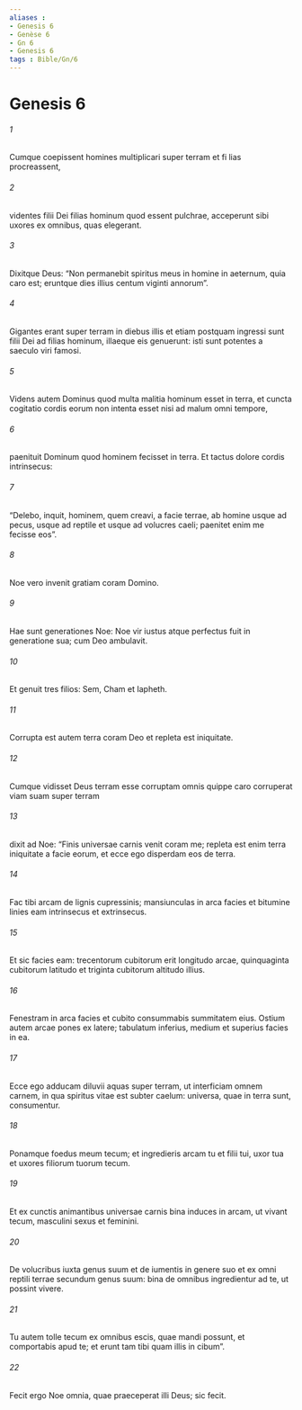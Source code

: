 ```yaml
---
aliases : 
- Genesis 6
- Genèse 6
- Gn 6
- Genesis 6
tags : Bible/Gn/6
---
```


# Genesis 6

###### 1
Cumque coepissent homines multiplicari super terram et fi lias procreassent, 
###### 2
videntes filii Dei filias hominum quod essent pulchrae, acceperunt sibi uxores ex omnibus, quas elegerant. 
###### 3
Dixitque Deus: “Non permanebit spiritus meus in homine in aeternum, quia caro est; eruntque dies illius centum viginti annorum”. 
###### 4
Gigantes erant super terram in diebus illis et etiam postquam ingressi sunt filii Dei ad filias hominum, illaeque eis genuerunt: isti sunt potentes a saeculo viri famosi.
###### 5
Videns autem Dominus quod multa malitia hominum esset in terra, et cuncta cogitatio cordis eorum non intenta esset nisi ad malum omni tempore, 
###### 6
paenituit Dominum quod hominem fecisset in terra. Et tactus dolore cordis intrinsecus: 
###### 7
“Delebo, inquit, hominem, quem creavi, a facie terrae, ab homine usque ad pecus, usque ad reptile et usque ad volucres caeli; paenitet enim me fecisse eos”.
###### 8
Noe vero invenit gratiam coram Domino.
###### 9
Hae sunt generationes Noe: Noe vir iustus atque perfectus fuit in generatione sua; cum Deo ambulavit. 
###### 10
Et genuit tres filios: Sem, Cham et Iapheth.
###### 11
Corrupta est autem terra coram Deo et repleta est iniquitate. 
###### 12
Cumque vidisset Deus terram esse corruptam  omnis quippe caro corruperat viam suam super terram  
###### 13
dixit ad Noe: “Finis universae carnis venit coram me; repleta est enim terra iniquitate a facie eorum, et ecce ego disperdam eos de terra.
###### 14
Fac tibi arcam de lignis cupressinis; mansiunculas in arca facies et bitumine linies eam intrinsecus et extrinsecus. 
###### 15
Et sic facies eam: trecentorum cubitorum erit longitudo arcae, quinquaginta cubitorum latitudo et triginta cubitorum altitudo illius. 
###### 16
Fenestram in arca facies et cubito consummabis summitatem eius. Ostium autem arcae pones ex latere; tabulatum inferius, medium et superius facies in ea.
###### 17
Ecce ego adducam diluvii aquas super terram, ut interficiam omnem carnem, in qua spiritus vitae est subter caelum: universa, quae in terra sunt, consumentur. 
###### 18
Ponamque foedus meum tecum; et ingredieris arcam tu et filii tui, uxor tua et uxores filiorum tuorum tecum. 
###### 19
Et ex cunctis animantibus universae carnis bina induces in arcam, ut vivant tecum, masculini sexus et feminini. 
###### 20
De volucribus iuxta genus suum et de iumentis in genere suo et ex omni reptili terrae secundum genus suum: bina de omnibus ingredientur ad te, ut possint vivere. 
###### 21
Tu autem tolle tecum ex omnibus escis, quae mandi possunt, et comportabis apud te; et erunt tam tibi quam illis in cibum”.
###### 22
Fecit ergo Noe omnia, quae praeceperat illi Deus; sic fecit.
